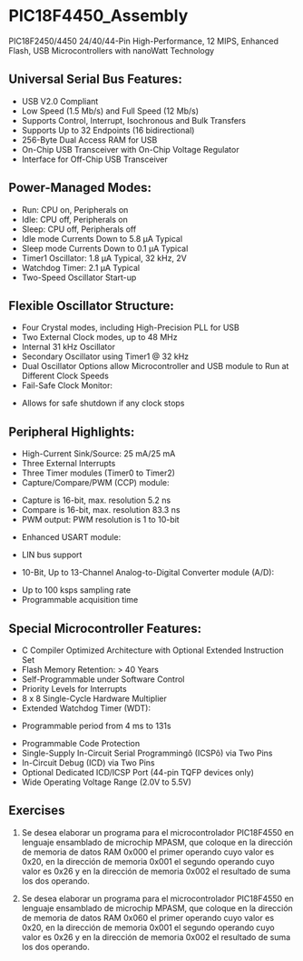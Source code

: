 # PIC18F4450_Assembly
PIC18F2450/4450
24/40/44-Pin High-Performance,
12 MIPS, Enhanced Flash,
USB Microcontrollers
with nanoWatt Technology

## Universal Serial Bus Features:
* USB V2.0 Compliant
* Low Speed (1.5 Mb/s) and Full Speed (12 Mb/s)
* Supports Control, Interrupt, Isochronous and Bulk Transfers
* Supports Up to 32 Endpoints (16 bidirectional)
* 256-Byte Dual Access RAM for USB
* On-Chip USB Transceiver with On-Chip Voltage Regulator
* Interface for Off-Chip USB Transceiver
## Power-Managed Modes:
* Run: CPU on, Peripherals on
* Idle: CPU off, Peripherals on
* Sleep: CPU off, Peripherals off
* Idle mode Currents Down to 5.8 μA Typical
* Sleep mode Currents Down to 0.1 μA Typical
* Timer1 Oscillator: 1.8 μA Typical, 32 kHz, 2V
* Watchdog Timer: 2.1 μA Typical
* Two-Speed Oscillator Start-up
## Flexible Oscillator Structure:
* Four Crystal modes, including High-Precision PLL for USB
* Two External Clock modes, up to 48 MHz
* Internal 31 kHz Oscillator
* Secondary Oscillator using Timer1 @ 32 kHz
* Dual Oscillator Options allow Microcontroller and USB module to Run at Different Clock Speeds
* Fail-Safe Clock Monitor:
- Allows for safe shutdown if any clock stops
## Peripheral Highlights:
* High-Current Sink/Source: 25 mA/25 mA
* Three External Interrupts
* Three Timer modules (Timer0 to Timer2)
* Capture/Compare/PWM (CCP) module:
- Capture is 16-bit, max. resolution 5.2 ns
- Compare is 16-bit, max. resolution 83.3 ns
- PWM output: PWM resolution is 1 to 10-bit
* Enhanced USART module:
- LIN bus support
* 10-Bit, Up to 13-Channel Analog-to-Digital Converter
module (A/D):
- Up to 100 ksps sampling rate
- Programmable acquisition time
## Special Microcontroller Features:
* C Compiler Optimized Architecture with Optional
Extended Instruction Set
* Flash Memory Retention: > 40 Years
* Self-Programmable under Software Control
* Priority Levels for Interrupts
* 8 x 8 Single-Cycle Hardware Multiplier
* Extended Watchdog Timer (WDT):
- Programmable period from 4 ms to 131s
* Programmable Code Protection
* Single-Supply In-Circuit Serial Programmingô
(ICSPô) via Two Pins
* In-Circuit Debug (ICD) via Two Pins
* Optional Dedicated ICD/ICSP Port
(44-pin TQFP devices only)
* Wide Operating Voltage Range (2.0V to 5.5V)
## Exercises
1. Se desea elaborar un programa para el microcontrolador PIC18F4550 en lenguaje ensamblado
de microchip MPASM, que coloque en la dirección de memoria de datos RAM 0x000 el primer operando
cuyo valor es 0x20, en la dirección de memoria 0x001 el segundo operando cuyo valor es 0x26 y en la
dirección de memoria 0x002 el resultado de suma los dos operando.

2. Se desea elaborar un programa para el microcontrolador PIC18F4550 en lenguaje ensamblado
de microchip MPASM, que coloque en la dirección de memoria de datos RAM 0x060 el primer operando
cuyo valor es 0x20, en la dirección de memoria 0x001 el segundo operando cuyo valor es 0x26 y en la
dirección de memoria 0x002 el resultado de suma los dos operando.